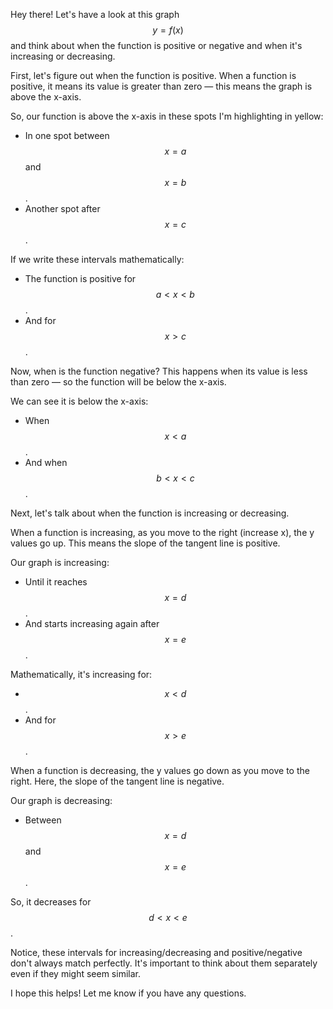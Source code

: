 Hey there! Let's have a look at this graph $$y = f(x)$$ and think about when the function is positive or negative and when it's increasing or decreasing.

First, let's figure out when the function is positive. When a function is positive, it means its value is greater than zero — this means the graph is above the x-axis. 

So, our function is above the x-axis in these spots I'm highlighting in yellow:
- In one spot between $$x = a$$ and $$x = b$$.
- Another spot after $$x = c$$.

If we write these intervals mathematically:
- The function is positive for $$a < x < b$$.
- And for $$x > c$$.

Now, when is the function negative? This happens when its value is less than zero — so the function will be below the x-axis.

We can see it is below the x-axis:
- When $$x < a$$.
- And when $$b < x < c$$.

Next, let's talk about when the function is increasing or decreasing.

When a function is increasing, as you move to the right (increase x), the y values go up. This means the slope of the tangent line is positive. 

Our graph is increasing:
- Until it reaches $$x = d$$.
- And starts increasing again after $$x = e$$.

Mathematically, it's increasing for:
- $$x < d$$.
- And for $$x > e$$.

When a function is decreasing, the y values go down as you move to the right. Here, the slope of the tangent line is negative.

Our graph is decreasing:
- Between $$x = d$$ and $$x = e$$.

So, it decreases for $$d < x < e$$.

Notice, these intervals for increasing/decreasing and positive/negative don't always match perfectly. It's important to think about them separately even if they might seem similar.

I hope this helps! Let me know if you have any questions.